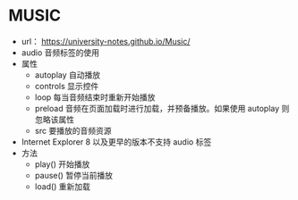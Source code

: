# MUSIC
* url： https://university-notes.github.io/Music/
* audio 音频标签的使用
* 属性
	* autoplay 自动播放
	* controls 显示控件
	* loop 每当音频结束时重新开始播放
	* preload 音频在页面加载时进行加载，并预备播放。如果使用 autoplay 则忽略该属性
	* src 要播放的音频资源
* Internet Explorer 8 以及更早的版本不支持 audio 标签
* 方法
	* play() 开始播放
	* pause() 暂停当前播放
	* load() 重新加载
